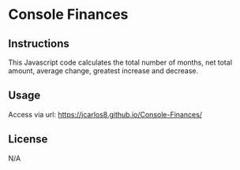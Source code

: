 # Console Finances

## Instructions

This Javascript code calculates the total number of months, net total amount, average change, greatest increase and decrease.

## Usage

Access via url: https://jcarlos8.github.io/Console-Finances/

## License

N/A